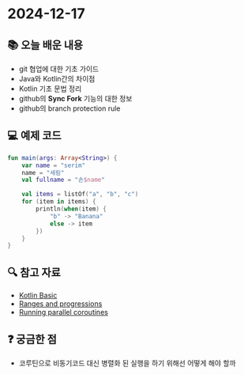 # 2024-12-17

## 📚 오늘 배운 내용
- git 협업에 대한 기초 가이드
- Java와 Kotlin간의 차이점 
- Kotlin 기초 문법 정리
- github의 **Sync Fork** 기능의 대한 정보
- github의 branch protection rule

## 💻 예제 코드
<!-- 실습한 코드나 예제를 추가 -->
```kotlin
fun main(args: Array<String>) {
    var name = "serim"
    name = "세림"
    val fullname = "손$name"

    val items = listOf("a", "b", "c")
    for (item in items) {
        println(when(item) {
            "b" -> "Banana"
            else -> item
        })
    }
}
```

## 🔍 참고 자료
- [Kotlin Basic](../topics/kotlin_basic.md)
- [Ranges and progressions](https://kotlinlang.org/docs/ranges.html)
- [Running parallel coroutines](https://www.baeldung.com/kotlin/parallel-coroutines)

## ❓ 궁금한 점
- 코루틴으로 비동기코드 대신 병렬화 된 실행을 하기 위해선 어떻게 해야 할까
